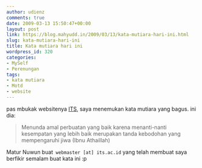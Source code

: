 ```yaml
---
author: udienz
comments: true
date: 2009-03-13 15:50:47+00:00
layout: post
link: https://blog.mahyudd.in/2009/03/13/kata-mutiara-hari-ini.html
slug: kata-mutiara-hari-ini
title: Kata mutiara hari ini
wordpress_id: 320
categories:
- MySelf
- Perenungan
tags:
- kata mutiara
- Motd
- website
---
```


pas mbukak websitenya [ITS](http://www.its.ac.id/), saya menemukan kata mutiara yang bagus. ini dia:




<blockquote>Menunda amal perbuatan yang baik karena menanti-nanti kesempatan yang lebih baik merupakan tanda kebodohan yang mempengaruhi jiwa (Ibnu Athaillah)</blockquote>




Matur Nuwun buat` webmaster [at] its.ac.id` yang telah membuat saya berfikir semalam buat kata ini :p
